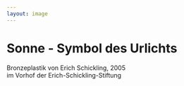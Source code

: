```yaml
---
layout: image
---
```


# Sonne - Symbol des Urlichts

Bronzeplastik von Erich Schickling, 2005  
im Vorhof der Erich-Schickling-Stiftung
